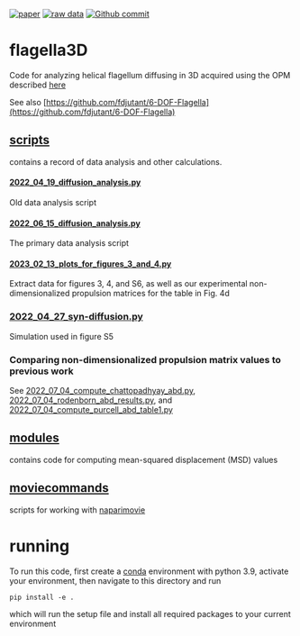 [![paper](https://img.shields.io/badge/paper-under%20review-blue.svg)](https://www.pnas.org/eprint/TC5JWNQUP2ZJMYH3AEXN/full)
[![raw data](https://img.shields.io/badge/raw%20data-zenodo-blue.svg)](https://doi.org/10.5281/zenodo.6562089)
[![Github commit](https://img.shields.io/github/last-commit/QI2lab/mcSIM)](https://github.com/fdjutant/flagella3D)

# flagella3D
Code for analyzing helical flagellum diffusing in 3D acquired using the OPM described [here](https://github.com/QI2lab/OPM)

See also [https://github.com/fdjutant/6-DOF-Flagella](https://github.com/fdjutant/6-DOF-Flagella)

## [scripts](scripts)
contains a record of data analysis and other calculations. 

#### [2022_04_19_diffusion_analysis.py](2022_04_19_diffusion_analysis.py)
Old data analysis script

#### [2022_06_15_diffusion_analysis.py](scripts/2022_06_15_diffusion_analysis.py)
The primary data analysis script

#### [2023_02_13_plots_for_figures_3_and_4.py](figure_scripts/2023_02_13_plots_for_figures_3_and_4.py)
Extract data for figures 3, 4, and S6, as well as our experimental non-dimensionalized propulsion matrices for the table in Fig. 4d

### [2022_04_27_syn-diffusion.py](2022_04_27_syn-diffusion.py)
Simulation used in figure S5

### Comparing non-dimensionalized propulsion matrix values to previous work 
See [2022_07_04_compute_chattopadhyay_abd.py](scripts/2022_07_04_compute_chattopadhyay_abd.py),
[2022_07_04_rodenborn_abd_results.py](scripts/2022_07_04_rodenborn_abd_results.py), and
[2022_07_04_compute_purcell_abd_table1.py](scripts/2022_07_04_compute_purcell_abd_table1.py)

## [modules](modules)
contains code for computing mean-squared displacement (MSD) values

## [moviecommands](moviecommands)
scripts for working with [naparimovie](https://github.com/guiwitz/naparimovie)

# running
To run this code, first create a [conda](https://conda.io/projects/conda/en/latest/user-guide/) 
environment with python 3.9, activate your environment, then navigate to this directory and run
```commandline
pip install -e .
```
which will run the setup file and install all required packages to your current environment
